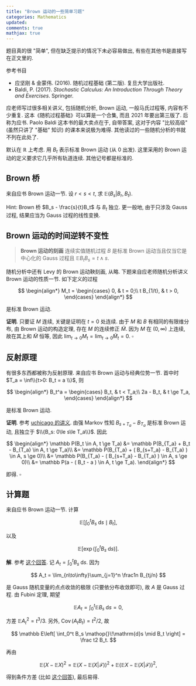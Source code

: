 ```yaml
---
title: "Brown 运动的一些简单习题"
categories: Mathematics
updated: 
comments: true
mathjax: true
---
```


题目真的很 "简单", 但在缺乏提示的情况下未必容易做出, 有些在其他书是直接写在正文里的.

参考书目

- 应坚刚 & 金蒙伟. (2016). 随机过程基础 (第二版). 复旦大学出版社.
- Baldi, P. (2017). *Stochastic Calculus: An Introduction Through Theory and Exercises*. Springer.

<!-- more -->

应老师写过很多相关讲义, 包括随机分析, Brown 运动, 一般马氏过程等, 内容有不少重复. 这本《随机过程基础》可以算是一个合集, 而且 2021 年要出第三版了. 后称为应书. Paolo Baldi 这本书的最大卖点在于, 自带答案, 这对于内容 "比较高级" (虽然只讲了 "基础" 知识) 的课本来说极为难得. 其他读过的一些随机分析的书就不列在此处了.

默认在 $\mathbb R$ 上考虑. 用 $B_t$ 表示标准 Brown 运动 (从 0 出发). 这里采用的 Brown 运动的定义要求它几乎所有轨道连续. 其他记号都是标准的.

## Brown 桥

来自应书 Brown 运动一节. 设 $r < s < t$, 求 $\mathbb E(B_s \vert B_r, B_t)$.

Hint: Brown 桥 $B_s - \frac{s}{t}B_t$ 与 $B_t$ 独立. 更一般地, 由于只涉及 Gauss 过程, 结果应当为 Gauss 过程的线性变换.

## Brown 运动的时间逆转不变性

> **Brown 运动的刻画** 连续实值随机过程 $B$ 是标准 Brown 运动当且仅当它是中心化的 Gauss 过程且 $\mathbb E B_t B_s = t\wedge s$.

随机分析中还有 Levy 的 Brown 运动鞅刻画, 从略. 下题来自应老师随机分析讲义 Brown 运动的性质一节. 如下定义的过程

$$
\begin{align*}
M_t = \begin{cases}
0, & t = 0;\\
t B_{1/t}, & t > 0,
\end{cases}
\end{align*}
$$

是标准 Brown 运动.

**证明**. 只要证 $M$ 连续, 关键是证明在 $t=0$ 处连续. 由于 $M$ 和 $B$ 有相同的有限维分布, 由 Brown 运动的构造定理, 存在 $M$ 的连续修正 $\tilde M$. 因为 $M$ 在 $(0, \infty)$ 上连续, 故在其上和 $\tilde M$ 恒等, 因此 $\lim_{t\to 0} M_t = \lim_{t\to 0} \tilde M_t =0$.  $\square$

## 反射原理

有很多东西都被称为反射原理. 来自应书 Brown 运动与经典位势一节. 首中时 $T_a = \inf\\{t>0: B_t = a \\}$, 则

$$
\begin{align*}
B_t^a = \begin{cases}
B_t, & t < T_a;\\
2a - B_t, & t \ge T_a,
\end{cases}
\end{align*}
$$

是标准 Brown 运动.

**证明**. 参考 [uchicago 的讲义](https://galton.uchicago.edu/~yibi/teaching/stat317/2014/Lectures/Lecture23_6up.pdf). 由强 Markov 性知 $B_{s+T_a} - B_{T_a}$ 是标准 Brown 运动, 且独立于 $\\{B_s: 0\le s\le T_a\\}$. 因此

$$
\begin{align*}
\mathbb P(B_t \in A, t \ge T_a) 
&= \mathbb P(B_{T_a} + B_t - B_{T_a} \in A, t \ge T_a)\\
&= \mathbb P(B_{T_a} + ( B_{s+T_a} - B_{T_a} ) \in A, s \ge 0)\\
&= \mathbb P(B_{T_a} - ( B_{s+T_a} - B_{T_a} ) \in A, s \ge 0)\\
&= \mathbb P(a - ( B_t - a ) \in A, t \ge T_a).
\end{align*}
$$

即得. $\square$

## 计算题

来自应书 Brown 运动一节. 计算 

$$
\mathbb E\left[ \int_0^t B_s \mathop{}\!\mathrm{d}s \mid B_t \right],
$$

以及 

$$
\mathbb E\left[ \exp\left(\int_0^t B_s \mathop{}\!\mathrm{d}s \right) \right].
$$

**解**. 参考 [这个回答](https://math.stackexchange.com/questions/1966390/how-to-compute-mathbbe-exp-int-0t-w-s-dsw-t). 记 $A_t = \int_0^t B_s \operatorname{}\!\mathrm{d}s$. 因为

$$
A_t = \lim_{n\to\infty}\sum_{j=1}^n  \frac1n B_{tj/n}
$$

是 Gauss 随机变量的点点收敛的极限 (只要依分布收敛即可), 故 $A$ 是 Gauss 过程. 由 Fubini 定理, 期望

$$
\mathbb E A_t = \int_0^t \mathbb E B_s \mathop{}\!\mathrm{d}s = 0,
$$

方差 $\mathbb E A_t^2 = t^3/3$. 另外, $\operatorname{Cov} (A_t B_t) = t^2/2$, 故

$$
\mathbb E\left[ \int_0^t B_s \mathop{}\!\mathrm{d}s \mid B_t \right] = \frac t2 B_t.
$$

再由 

$$
\mathbb E (X-\mathbb E X)^2 =  \mathbb E (X - \mathbb E (X|\mathcal F))^2 + \mathbb E (\mathbb E X - \mathbb E (X|\mathcal F))^2,
$$

得到条件方差 (比如 [这个回答](https://www.zhihu.com/question/38726155/answer/885319771)), 最后易得.